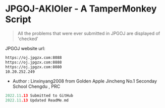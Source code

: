# JPGOJ-AKIOIer - A TamperMonkey Script

> All the problems that were ever submitted in JPGOJ are displayed of 'checked'

JPGOJ website url: 
```html
https://oj.jpgzx.com:8088
https://oj.jpgzx.com:8888
https://oj.jpgzx.com:8080
10.20.252.249
```

* Author : Linxinyang2008 from Golden Apple Jincheng No.1 Seconday School Chengdu , PRC

```c
2022.11.13 Submitted to GitHub
2022.11.13 Updated ReadMe.md

```
